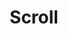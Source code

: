 ---
collection: rolLudoteca
title: 'Scroll'
image: scroll.jpeg
editorial: 'Nosolorol'
editorial_ref: 'RN003'
isbn:
type: 'Básico'
web: https://www.nosolorol.com/es/otros-juegos/542/scroll
format: 'Libro tapa dura'
system: 'Propio'
created_at: '2021-01-07T20:09:27+00:00'
---